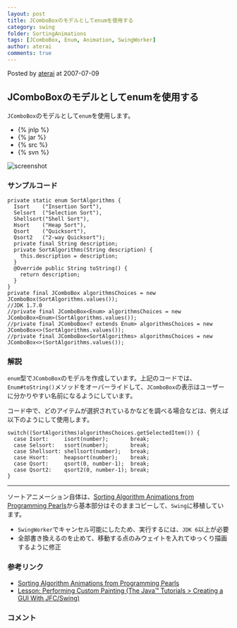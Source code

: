 ```yaml
---
layout: post
title: JComboBoxのモデルとしてenumを使用する
category: swing
folder: SortingAnimations
tags: [JComboBox, Enum, Animation, SwingWorker]
author: aterai
comments: true
---
```


Posted by [aterai](http://terai.xrea.jp/aterai.html) at 2007-07-09

## JComboBoxのモデルとしてenumを使用する
`JComboBox`のモデルとして`enum`を使用します。

- {% jnlp %}
- {% jar %}
- {% src %}
- {% svn %}

<!-- dummy comment line for breaking list -->

![screenshot](https://lh6.googleusercontent.com/_9Z4BYR88imo/TQTTcZXYeSI/AAAAAAAAAkY/_frjM9wSJsc/s800/SortingAnimations.png)

### サンプルコード
<pre class="prettyprint"><code>private static enum SortAlgorithms {
  Isort    ("Insertion Sort"),
  Selsort  ("Selection Sort"),
  Shellsort("Shell Sort"),
  Hsort    ("Heap Sort"),
  Qsort    ("Quicksort"),
  Qsort2   ("2-way Quicksort");
  private final String description;
  private SortAlgorithms(String description) {
    this.description = description;
  }
  @Override public String toString() {
    return description;
  }
}
private final JComboBox algorithmsChoices = new JComboBox(SortAlgorithms.values());
//JDK 1.7.0
//private final JComboBox&lt;Enum&gt; algorithmsChoices = new JComboBox&lt;Enum&gt;(SortAlgorithms.values());
//private final JComboBox&lt;? extends Enum&gt; algorithmsChoices = new JComboBox&lt;&gt;(SortAlgorithms.values());
//private final JComboBox&lt;SortAlgorithms&gt; algorithmsChoices = new JComboBox&lt;&gt;(SortAlgorithms.values());
</code></pre>

### 解説
`enum`型で`JComboBox`のモデルを作成しています。上記のコードでは、`Enum#toString()`メソッドをオーバーライドして、`JComboBox`の表示はユーザーに分かりやすい名前になるようにしています。

コード中で、どのアイテムが選択されているかなどを調べる場合などは、例えば以下のようにして使用します。

<pre class="prettyprint"><code>switch((SortAlgorithms)algorithmsChoices.getSelectedItem()) {
  case Isort:     isort(number);       break;
  case Selsort:   ssort(number);       break;
  case Shellsort: shellsort(number);   break;
  case Hsort:     heapsort(number);    break;
  case Qsort:     qsort(0, number-1);  break;
  case Qsort2:    qsort2(0, number-1); break;
}
</code></pre>

- - - -
ソートアニメーション自体は、[Sorting Algorithm Animations from Programming Pearls](http://www.cs.bell-labs.com/cm/cs/pearls/sortanim.html)から基本部分はそのままコピーして、`Swing`に移植しています。

- `SwingWorker`でキャンセル可能にしたため、実行するには、`JDK 6`以上が必要
- 全部書き換えるのを止めて、移動する点のみウェイトを入れてゆっくり描画するように修正

<!-- dummy comment line for breaking list -->

### 参考リンク
- [Sorting Algorithm Animations from Programming Pearls](http://www.cs.bell-labs.com/cm/cs/pearls/sortanim.html)
- [Lesson: Performing Custom Painting (The Java™ Tutorials > Creating a GUI With JFC/Swing)](http://docs.oracle.com/javase/tutorial/uiswing/painting/)

<!-- dummy comment line for breaking list -->

### コメント
